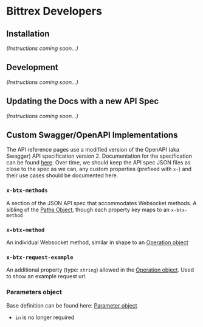 # Bittrex Developers

## Installation
_(Instructions coming soon...)_

## Development
_(Instructions coming soon...)_

## Updating the Docs with a new API Spec
_(Instructions coming soon...)_

## Custom Swagger/OpenAPI Implementations
The API reference pages use a modified version of the OpenAPI (aka Swagger) API specification version 2. Documentation for the specification can be found [here](https://swagger.io/specification/v2/). Over time, we should keep the API spec JSON files as close to the spec as we can, any custom properties (prefixed with `x-`) and their use cases should be documented here.

### `x-btx-methods`
A section of the JSON API spec that accommodates Websocket methods. A sibling of the [Paths Object](https://swagger.io/specification/v2/#pathsObject), though each property key maps to 
an `x-btx-method`

### `x-btx-method`
An individual Websocket method, similar in shape to an [Operation object](https://swagger.io/specification/v2/#operationObject)

### `x-btx-request-example`
An additional property (type: `string`) allowed in the [Operation object](https://swagger.io/specification/v2/#operationObject). Used to show an example request url.

### Parameters object
Base definition can be found here: [Parameter object](https://swagger.io/specification/v2/#parameterObject)
- `in` is no longer required